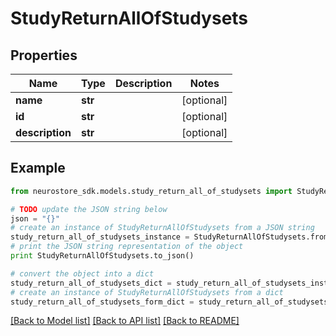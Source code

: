 # StudyReturnAllOfStudysets


## Properties
Name | Type | Description | Notes
------------ | ------------- | ------------- | -------------
**name** | **str** |  | [optional] 
**id** | **str** |  | [optional] 
**description** | **str** |  | [optional] 

## Example

```python
from neurostore_sdk.models.study_return_all_of_studysets import StudyReturnAllOfStudysets

# TODO update the JSON string below
json = "{}"
# create an instance of StudyReturnAllOfStudysets from a JSON string
study_return_all_of_studysets_instance = StudyReturnAllOfStudysets.from_json(json)
# print the JSON string representation of the object
print StudyReturnAllOfStudysets.to_json()

# convert the object into a dict
study_return_all_of_studysets_dict = study_return_all_of_studysets_instance.to_dict()
# create an instance of StudyReturnAllOfStudysets from a dict
study_return_all_of_studysets_form_dict = study_return_all_of_studysets.from_dict(study_return_all_of_studysets_dict)
```
[[Back to Model list]](../README.md#documentation-for-models) [[Back to API list]](../README.md#documentation-for-api-endpoints) [[Back to README]](../README.md)


